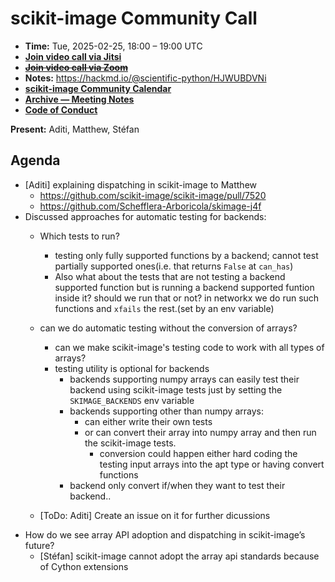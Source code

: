 # scikit-image Community Call

- **Time:** Tue, 2025-02-25, 18:00 – 19:00 UTC
- **[Join video call via Jitsi](https://meet.evolix.org/skimage-meeting)**
- ~~**[Join video call via Zoom](https://us06web.zoom.us/j/88060567580?pwd=THRpaWFnSFNwK0Fycy9FVk5RYnV5UT09)**~~
- **Notes:** https://hackmd.io/@scientific-python/HJWUBDVNi
- **[scikit-image Community Calendar](https://scientific-python.org/calendars/skimage.ics)**
- **[Archive — Meeting Notes](https://github.com/scikit-image/skimage-archive/tree/main/meeting-notes)**
- **[Code of Conduct](https://scikit-image.org/docs/stable/conduct/code_of_conduct.html)**

**Present:** Aditi, Matthew, Stéfan

## Agenda

- [Aditi] explaining dispatching in scikit-image to Matthew
    - https://github.com/scikit-image/scikit-image/pull/7520
    - https://github.com/Schefflera-Arboricola/skimage-j4f
- Discussed approaches for automatic testing for backends:
    - Which tests to run?
        - testing only fully supported functions by a backend; cannot test partially supported ones(i.e. that returns `False` at `can_has`)
        - Also what about the tests that are not testing a backend supported function but is running a backend supported funtion inside it? should we run that or not? in networkx we do run such functions and `xfails` the rest.(set by an env variable)
    - can we do automatic testing without the conversion of arrays?
        - can we make scikit-image's testing code to work with all types of arrays?
        - testing utility is optional for backends
            - backends supporting numpy arrays can easily test their backend using scikit-image tests just by setting the `SKIMAGE_BACKENDS` env variable
            - backends supporting other than numpy arrays:
                - can either write their own tests
                - or can convert their array into numpy array and then run the scikit-image tests.
                    - conversion could happen either hard coding the testing input arrays into the apt type or having convert functions
            - backend only convert if/when they want to test their backend..

    - [ToDo: Aditi] Create an issue on it for further dicussions
- How do we see array API adoption and dispatching in scikit-image’s future?
    - [Stéfan] scikit-image cannot adopt the array api standards because of Cython extensions

